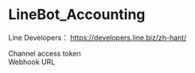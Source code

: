 # LineBot_Accounting

Line Developers：
https://developers.line.biz/zh-hant/

Channel access token<br>
Webhook URL
